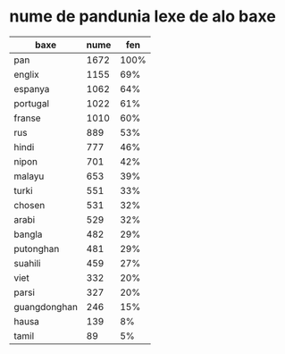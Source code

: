 # nume de pandunia lexe de alo baxe

| baxe  | nume  | fen |
|-------|-------|-----|
| pan | 1672 | 100% |
| englix | 1155 | 69% |
| espanya | 1062 | 64% |
| portugal | 1022 | 61% |
| franse | 1010 | 60% |
| rus | 889 | 53% |
| hindi | 777 | 46% |
| nipon | 701 | 42% |
| malayu | 653 | 39% |
| turki | 551 | 33% |
| chosen | 531 | 32% |
| arabi | 529 | 32% |
| bangla | 482 | 29% |
| putonghan | 481 | 29% |
| suahili | 459 | 27% |
| viet | 332 | 20% |
| parsi | 327 | 20% |
| guangdonghan | 246 | 15% |
| hausa | 139 | 8% |
| tamil | 89 | 5% |
